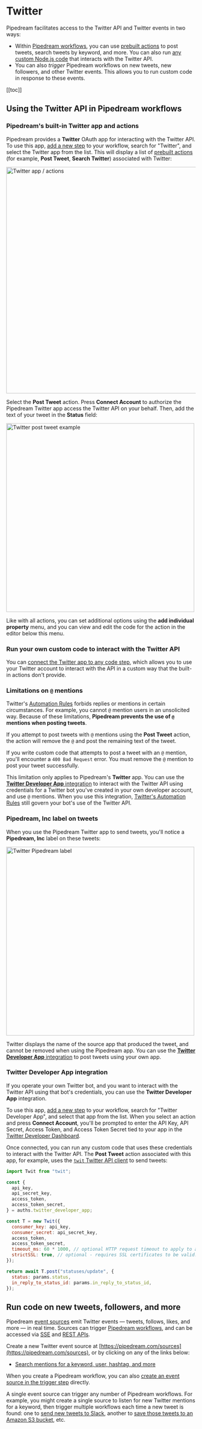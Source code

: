 # Twitter

Pipedream facilitates access to the Twitter API and Twitter events in two ways:

- Within [Pipedream workflows](/workflows/), you can use [prebuilt actions](/components/actions/) to post tweets, search tweets by keyword, and more. You can also run [any custom Node.js code](/workflows/steps/code/) that interacts with the Twitter API.
- You can also _trigger_ Pipedream workflows on new tweets, new followers, and other Twitter events. This allows you to run custom code in response to these events. 

[[toc]]

## Using the Twitter API in Pipedream workflows

### Pipedream's built-in Twitter app and actions

Pipedream provides a **Twitter** OAuth app for interacting with the Twitter API. To use this app, [add a new step](/workflows/steps/) to your workflow, search for "Twitter", and select the Twitter app from the list. This will display a list of [prebuilt actions](/components/actions/) (for example, **Post Tweet**, **Search Twitter**) associated with Twitter:

<div>
<img alt="Twitter app / actions" width="600" src="./images/twitter-app-actions.png">
</div>

Select the **Post Tweet** action. Press **Connect Account** to authorize the Pipedream Twitter app access the Twitter API on your behalf. Then, add the text of your tweet in the **Status** field:

<div>
<img alt="Twitter post tweet example" width="500" src="./images/twitter-post-tweet.png">
</div>

Like with all actions, you can set additional options using the **add individual property** menu, and you can view and edit the code for the action in the editor below this menu.

### Run your own custom code to interact with the Twitter API

You can [connect the Twitter app to any code step](/connected-accounts/#from-a-code-step), which allows you to use your Twitter account to interact with the API in a custom way that the built-in actions don't provide.

### Limitations on `@` mentions

Twitter's [Automation Rules](https://help.twitter.com/en/rules-and-policies/twitter-automation) forbids replies or mentions in certain circumstances. For example, you cannot `@` mention users in an unsolicited way. Because of these limitations, **Pipedream prevents the use of `@` mentions when posting tweets**.

If you attempt to post tweets with `@` mentions using the **Post Tweet** action, the action will remove the `@` and post the remaining text of the tweet.

If you write custom code that attempts to post a tweet with an `@` mention, you'll encounter a `400 Bad Request` error. You must remove the `@` mention to post your tweet successfully.

This limitation only applies to Pipedream's **Twitter** app. You can use the [**Twitter Developer App** integration](#twitter-developer-app-integration) to interact with the Twitter API using credentials for a Twitter bot you've created in your own developer account, and use `@` mentions. When you use this integration, [Twitter's Automation Rules](https://help.twitter.com/en/rules-and-policies/twitter-automation) still govern your bot's use of the Twitter API.

### Pipedream, Inc label on tweets

When you use the Pipedream Twitter app to send tweets, you'll notice a **Pipedream, Inc** label on these tweets:

<div>
<img alt="Twitter Pipedream label" width="500px" src="./images/twitter-pipedream-label.png">
</div>

Twitter displays the name of the source app that produced the tweet, and cannot be removed when using the Pipedream app. You can use the [**Twitter Developer App** integration](#twitter-developer-app-integration) to post tweets using your own app.

### Twitter Developer App integration

If you operate your own Twitter bot, and you want to interact with the Twitter API using that bot's credentials, you can use the **Twitter Developer App** integration.

To use this app, [add a new step](/workflows/steps/) to your workflow, search for "Twitter Developer App", and select that app from the list. When you select an action and press **Connect Account**, you'll be prompted to enter the API Key, API Secret, Access Token, and Access Token Secret tied to your app in the [Twitter Developer Dashboard](https://developer.twitter.com/en/docs/basics/apps/guides/the-app-management-dashboard).

Once connected, you can run any custom code that uses these credentials to interact with the Twitter API. The **Post Tweet** action associated with this app, for example, uses the [`twit` Twitter API client](https://github.com/ttezel/twit) to send tweets:

```javascript
import Twit from "twit";

const {
  api_key,
  api_secret_key,
  access_token,
  access_token_secret,
} = auths.twitter_developer_app;

const T = new Twit({
  consumer_key: api_key,
  consumer_secret: api_secret_key,
  access_token,
  access_token_secret,
  timeout_ms: 60 * 1000, // optional HTTP request timeout to apply to all requests.
  strictSSL: true, // optional - requires SSL certificates to be valid.
});

return await T.post("statuses/update", {
  status: params.status,
  in_reply_to_status_id: params.in_reply_to_status_id,
});
```

## Run code on new tweets, followers, and more

Pipedream [event sources](/event-sources/) emit Twitter events — tweets, follows, likes, and more — in real time. Sources can trigger [Pipedream workflows](/workflows/), and can be accessed via [SSE](/api/sse/) and [REST APIs](/api/rest/).

Create a new Twitter event source at [https://pipedream.com/sources](https://pipedream.com/sources), or by clicking on any of the links below:

- [Search mentions for a keyword, user, hashtag, and more](https://pipedream.com/sources?action=create&key=twitter-search-mentions&app=twitter)

When you create a Pipedream workflow, you can also [create an event source in the trigger step](/workflows/steps/triggers/#app-based-triggers) directly.

A single event source can trigger any number of Pipedream workflows. For example, you might create a single source to listen for new Twitter mentions for a keyword, then trigger multiple workflows each time a new tweet is found: one to [send new tweets to Slack](https://pipedream.com/@pravin/twitter-mentions-slack-p_dDCA5e/edit), another to [save those tweets to an Amazon S3 bucket](https://pipedream.com/@dylan/twitter-to-s3-p_KwCZGA/readme), etc.
